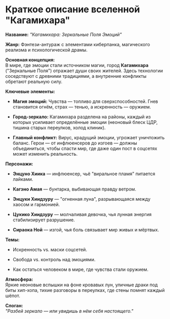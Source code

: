 # **Краткое описание вселенной "Кагамихара"**
**Название:** _"Кагамихара: Зеркальные Поля Эмоций"_

**Жанр:** Фэнтези-антураж с элементами киберпанка, магического реализма и психологической драмы.

**Основная концепция:**  
В мире, где эмоции стали источником магии, город **Кагамихара** ("Зеркальные Поля") отражает души своих жителей. Здесь технологии соседствуют с древними традициями, а внутренние конфликты обретают реальную силу.

**Ключевые элементы:**

- **Магия эмоций:** Чувства — топливо для сверхспособностей. Гнев становится огнём, страх — тенью, а искренность — оружием.
    
- **Город-зеркало:** Кагамихара разделена на районы, каждый из которых усиливает определённые эмоции (неоновый блеск ЦДР, тишина старых переулков, холод клиник).
    
- **Главный конфликт:** Вирус, крадущий эмоции, угрожает уничтожить баланс. Герои — от инфлюенсеров до изгоев — должны объединиться, чтобы спасти мир, где даже один пост в соцсетях может изменить реальность.
    

**Персонажи:**

- **Энцуно Хиика** — инфлюенсер, чьё "виральное пламя" питается лайками.
    
- **Кагэно Амая** — бунтарка, выбивающая правду ветром.
    
- **Энцуки Хиидзуру** — "огненная луна", разрывающаяся между хаосом и гармонией.
    
- **Цукико Хиидзуру** — молчаливая девочка, чья лунная энергия стабилизирует разрушение.
    
- **Сираока Ной** — изгой, чья боль связывает мир живых и мёртвых.
    

**Темы:**

- Искренность vs. маски соцсетей.
    
- Свобода vs. контроль над эмоциями.
    
- Как остаться человеком в мире, где чувства стали оружием.
    

**Атмосфера:**  
Яркие неоновые вспышки на фоне кровавых лун, уличные драки под биты хип-хопа, тихие разговоры в переулках, где стены помнят каждый шёпот.

**Слоган:**  
_"Разбей зеркало — или увидишь в нём себя настоящего."_